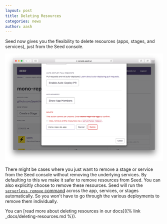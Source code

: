 ```yaml
---
layout: post
title: Deleting Resources
categories: news
author: aash
---
```


Seed now gives you the flexibility to delete resources (apps, stages, and services), just from the Seed console.

![App name to confirm deleting app](/assets/blog/deleting-resources/app-name-to-confirm-deleting-app.png)

There might be cases where you just want to remove a stage or service from the Seed console without removing the underlying services. By defaulting to this we make it safer to remove resources from Seed. You can also explicitly choose to remove these resources. Seed will run the [`serverless remove` command](https://serverless.com/framework/docs/providers/aws/cli-reference/remove/) across the app, services, or stages automatically. So you won't have to go through the various deployments to remove them individually. 

You can [read more about deleting resources in our docs]({% link _docs/deleting-resources.md %}).


